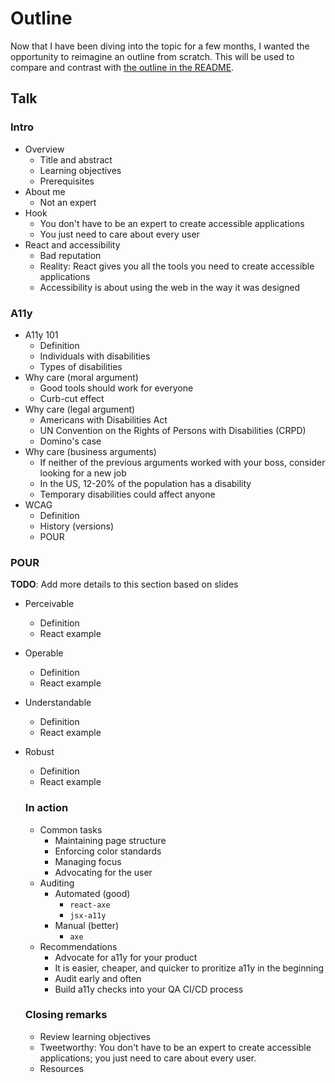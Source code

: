 # Outline

Now that I have been diving into the topic for a few months, I wanted the opportunity to reimagine an outline from scratch. This will be used to compare and contrast with [the outline in the README](/README.md).

## Talk

### Intro
- Overview
  - Title and abstract
  - Learning objectives
  - Prerequisites
- About me
  - Not an expert
- Hook
  - You don't have to be an expert to create accessible applications
  - You just need to care about every user
- React and accessibility
  - Bad reputation
  - Reality: React gives you all the tools you need to create accessible applications
  - Accessibility is about using the web in the way it was designed
  
### A11y
- A11y 101
  - Definition
  - Individuals with disabilities
  - Types of disabilities
- Why care (moral argument)
  - Good tools should work for everyone
  - Curb-cut effect
- Why care (legal argument)
  - Americans with Disabilities Act
  - UN Convention on the Rights of Persons with Disabilities (CRPD)
  - Domino's case
- Why care (business arguments)
  - If neither of the previous arguments worked with your boss, consider looking for a new job
  - In the US, 12-20% of the population has a disability
  - Temporary disabilities could affect anyone
- WCAG
  - Definition
  - History (versions)
  - POUR
  
### POUR

**TODO**: Add more details to this section based on slides 

- Perceivable
  - Definition
  - React example
- Operable
  - Definition
  - React example
- Understandable
  - Definition
  - React example
- Robust
  - Definition
  - React example
  
  ### In action
  - Common tasks
    - Maintaining page structure
    - Enforcing color standards
    - Managing focus
    - Advocating for the user
  - Auditing
    - Automated (good)
      - `react-axe`
      - `jsx-a11y`
    - Manual (better)
      - `axe`
  - Recommendations
    - Advocate for a11y for your product
    - It is easier, cheaper, and quicker to proritize a11y in the beginning
    - Audit early and often
    - Build a11y checks into your QA CI/CD process
      
  ### Closing remarks
  - Review learning objectives
  - Tweetworthy: You don't have to be an expert to create accessible applications; you just need to care about every user.
  - Resources

